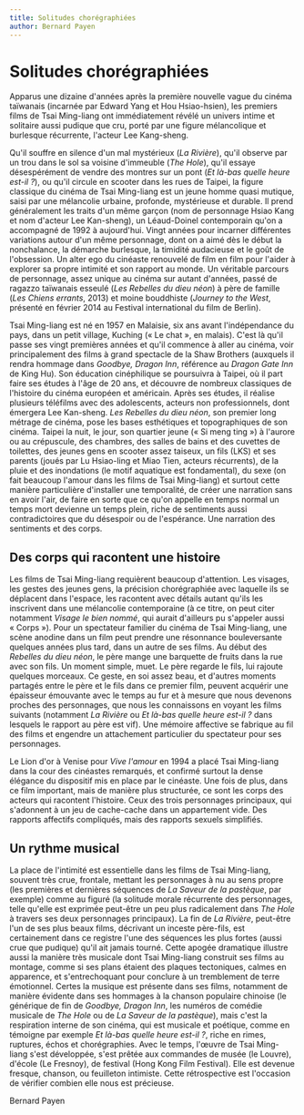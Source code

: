 ```yaml
---
title: Solitudes chorégraphiées
author: Bernard Payen
---
```


# Solitudes chorégraphiées

Apparus une dizaine d'années après la première nouvelle vague du cinéma taïwanais (incarnée par Edward Yang et Hou Hsiao-hsien), les premiers films de Tsai Ming-liang ont immédiatement révélé un univers intime et solitaire aussi pudique que cru, porté par une figure mélancolique et burlesque récurrente, l'acteur Lee Kang-sheng.

Qu'il souffre en silence d'un mal mystérieux (*La Rivière*), qu'il observe par un trou dans le sol sa voisine d'immeuble (*The Hole*), qu'il essaye désespérément de vendre des montres sur un pont (*Et là-bas quelle heure est-il&nbsp;?*), ou qu'il circule en scooter dans les rues de Taipei, la figure classique du cinéma de Tsai Ming-liang est un jeune homme quasi mutique, saisi par une mélancolie urbaine, profonde, mystérieuse et durable. Il prend généralement les traits d'un même garçon (nom de personnage Hsiao Kang et nom d'acteur Lee Kan-sheng), un Léaud-Doinel contemporain qu'on a accompagné de 1992 à aujourd'hui. Vingt années pour incarner différentes variations autour d'un même personnage, dont on a aimé dès le début la nonchalance, la démarche burlesque, la timidité audacieuse et le goût de l'obsession. Un alter ego du cinéaste renouvelé de film en film pour l'aider à explorer sa propre intimité et son rapport au monde. Un véritable parcours de personnage, assez unique au cinéma sur autant d'années, passé de ragazzo taïwanais esseulé (*Les Rebelles du dieu néon*) à père de famille (*Les Chiens errants*, 2013) et moine bouddhiste (*Journey to the West*, présenté en février 2014 au Festival international du film de Berlin).

Tsai Ming-liang est né en 1957 en Malaisie, six ans avant l'indépendance du pays, dans un petit village, Kuching («&nbsp;Le chat&nbsp;», en malais). C'est là qu'il passe ses vingt premières années et qu'il commence à aller au cinéma, voir principalement des films à grand spectacle de la Shaw Brothers (auxquels il rendra hommage dans *Goodbye, Dragon Inn*, référence au *Dragon Gate Inn* de King Hu). Son éducation cinéphilique se poursuivra à Taipei, où il part faire ses études à l'âge de 20 ans, et découvre de nombreux classiques de l'histoire du cinéma européen et américain. Après ses études, il réalise plusieurs téléfilms avec des adolescents, acteurs non professionnels, dont émergera Lee Kan-sheng. *Les Rebelles du dieu néon*, son premier long métrage de cinéma, pose les bases esthétiques et topographiques de son cinéma. Taipei la nuit, le jour, son quartier jeune («&nbsp;Si meng ting&nbsp;») à l'aurore ou au crépuscule, des chambres, des salles de bains et des cuvettes de toilettes, des jeunes gens en scooter assez taiseux, un fils (LKS) et ses parents (joués par Lu Hsiao-ling et Miao Tien, acteurs récurrents), de la pluie et des inondations (le motif aquatique est fondamental), du sexe (on fait beaucoup l'amour dans les films de Tsai Ming-liang) et surtout cette manière particulière d'installer une temporalité, de créer une narration sans en avoir l'air, de faire en sorte que ce qu'on appelle en temps normal un temps mort devienne un temps plein, riche de sentiments aussi contradictoires que du désespoir ou de l'espérance. Une narration des sentiments et des corps.

## Des corps qui racontent une histoire

Les films de Tsai Ming-liang requièrent beaucoup d'attention. Les visages, les gestes des jeunes gens, la précision chorégraphiée avec laquelle ils se déplacent dans l'espace, les racontent avec détails autant qu'ils les inscrivent dans une mélancolie contemporaine (à ce titre, on peut citer notamment *Visage le bien nommé*, qui aurait d'ailleurs pu s'appeler aussi «&nbsp;Corps&nbsp;»). Pour un spectateur familier du cinéma de Tsai Ming-liang, une scène anodine dans un film peut prendre une résonnance bouleversante quelques années plus tard, dans un autre de ses films. Au début des *Rebelles du dieu néon*, le père mange une barquette de fruits dans la rue avec son fils. Un moment simple, muet. Le père regarde le fils, lui rajoute quelques morceaux. Ce geste, en soi assez beau, et d'autres moments partagés entre le père et le fils dans ce premier film, peuvent acquérir une épaisseur émouvante avec le temps au fur et à mesure que nous devenons proches des personnages, que nous les connaissons en voyant les films suivants (notamment *La Rivière* ou *Et là-bas quelle heure est-il&nbsp;?* dans lesquels le rapport au père est vif). Une mémoire affective se fabrique au fil des films et engendre un attachement particulier du spectateur pour ses personnages.

Le Lion d'or à Venise pour *Vive l'amour* en 1994 a placé Tsai Ming-liang dans la cour des cinéastes remarqués, et confirmé surtout la dense élégance du dispositif mis en place par le cinéaste. Une fois de plus, dans ce film important, mais de manière plus structurée, ce sont les corps des acteurs qui racontent l'histoire. Ceux des trois personnages principaux, qui s'adonnent à un jeu de cache-cache dans un appartement vide. Des rapports affectifs compliqués, mais des rapports sexuels simplifiés.

## Un rythme musical

La place de l'intimité est essentielle dans les films de Tsai Ming-liang, souvent très crue, frontale, mettant les personnages à nu au sens propre (les premières et dernières séquences de *La Saveur de la pastèque*, par exemple) comme au figuré (la solitude morale récurrente des personnages, telle qu'elle est exprimée peut-être un peu plus radicalement dans *The Hole* à travers ses deux personnages principaux). La fin de *La Rivière*, peut-être l'un de ses plus beaux films, décrivant un inceste père-fils, est certainement dans ce registre l'une des séquences les plus fortes (aussi crue que pudique) qu'il ait jamais tourné. Cette apogée dramatique illustre aussi la manière très musicale dont Tsai Ming-liang construit ses films au montage, comme si ses plans étaient des plaques tectoniques, calmes en apparence, et s'entrechoquant pour conclure à un tremblement de terre émotionnel. Certes la musique est présente dans ses films, notamment de manière évidente dans ses hommages à la chanson populaire chinoise (le générique de fin de *Goodbye, Dragon Inn*, les numéros de comédie musicale de *The Hole* ou de *La Saveur de la pastèque*), mais c'est la respiration interne de son cinéma, qui est musicale et poétique, comme en témoigne par exemple *Et là-bas quelle heure est-il&nbsp;?*, riche en rimes, ruptures, échos et chorégraphies. Avec le temps, l'œuvre de Tsai Ming-liang s'est développée, s'est prêtée aux commandes de musée (le Louvre), d'école (Le Fresnoy), de festival (Hong Kong Film Festival). Elle est devenue fresque, chanson, ou feuilleton intimiste. Cette rétrospective est l'occasion de vérifier combien elle nous est précieuse.

Bernard Payen